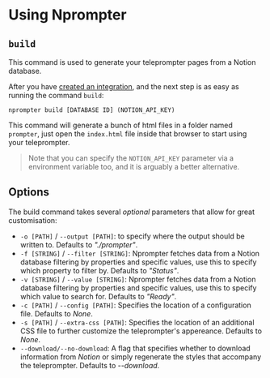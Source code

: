 Using Nprompter
===============

## `build`

This command is used to generate your teleprompter pages from a Notion database.

After you have [created an integration](./create-integration.md), and  the next step is as easy as running the command `build`:

```shell
nprompter build [DATABASE ID] (NOTION_API_KEY)
```

This command will generate a bunch of html files in a folder named `prompter`, just open the `index.html` file inside that browser to start using your teleprompter.

 > Note that you can specify the `NOTION_API_KEY` parameter via a environment variable too, and it is arguably a better alternative.

## Options

The build command takes several *optional* parameters that allow for great customisation:

 * `-o [PATH]` / `--output [PATH]`: to specify where the output should be written to. Defaults to *"./prompter"*.  
 * `-f [STRING]` / `--filter [STRING]`: Nprompter fetches data from a Notion database filtering by properties and specific values, use this to specify which property to filter by. Defaults to *"Status"*.
 * `-v [STRING]` / `--value [STRING]`: Nprompter fetches data from a Notion database filtering by properties and specific values, use this to specify which value to search for. Defaults to *"Ready"*.
 * `-c [PATH]` / `--config [PATH]`: Specifies the location of a configuration file. Defaults to *None*.
 * `-s [PATH]` / `--extra-css [PATH]`: Specifies the location of an additional CSS file to further customize the teleprompter's appereance. Defaults to *None*.  
 * `--download/--no-download`: A flag that specifies whether to download information from _Notion_ or simply regenerate the styles that accompany the teleprompter. Defaults to *--download*.

